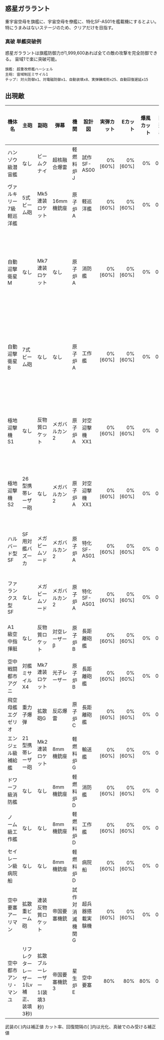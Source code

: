 ## 惑星ガララント

重宇宙空母を旗艦に、宇宙空母を僚艦に、特化SF-AS01を艦載機にするとよい。
特にうまみはないステージのため、クリアだけを目指す。

### 真破 単艦突破例

惑星ガララントは旗艦防御力が1,999,600あれば全ての敵の攻撃を完全防御できる。
宙域1で楽に突破可能。

```
旗艦: 超重改修艦ハーシェル
主砲: 宙域制圧ミサイル1
チップ: 対火防御x1、対電磁防御x1、自動装填x8、実弾錬成術x25、自動回復遅延x15
```

## 出現敵

<ul class="enemies-list"></ul>

| 機体名                  | 主砲                                   | 副砲                         | 弾幕           | 機関            | 設計図           | 実弾カット | Eカット | 爆風カット | 回避率 | 爆風回避率 | 回復間隔   | 登場ステージ                         |
|-------------------------|----------------------------------------|------------------------------|----------------|-----------------|------------------|-----------:|--------:|-----------:|-------:|-----------:|------------|--------------------------------------|
| ハンゾウ級潜宙艦        | なし                                   | ビームクナイ                 | 超核融合爆雷   | 軽燃料炉J       | 試作SF-AS00      |    0%[60%] | 0%[60%] |         0% |     0% |         0% | なし[30秒] | 1、2、3                              |
| ヴァルキリー7級軽巡洋艦 | 5式ビーム砲                            | Mk5連装ロケット              | 16mm機銃座     | 原子炉A         | 軽巡洋艦         |    0%[60%] | 0%[60%] |         0% |     0% |         0% | なし[30秒] | 1、2、3、4、5、6                     |
| 自動迎撃衛星M           | なし                                   | Mk7連装ロケット              | なし           | 原子炉A         | 消防艦           |    0%[60%] | 0%[60%] |         0% |     0% |         0% | なし[30秒] | 1、1ボス、2、3、4、5、6、7、8、9、10 |
| 自動迎撃衛星B           | 7式ビーム砲                            | なし                         | なし           | 原子炉A         | 工作艦           |    0%[60%] | 0%[60%] |         0% |     0% |         0% | なし[30秒] | 2、2ボス、3、4、5、6、7、8、9、10    |
| 極地迎撃機S1            | なし                                   | 反物質ロケット               | メガバルカン2  | 原子炉A         | 対空迎撃機XX1    |    0%[60%] | 0%[60%] |         0% |     0% |         0% | なし[30秒] | 3ボス、4、5、6、7、8、9、10          |
| 極地迎撃機S2            | 26型携帯レーザー砲                     | なし                         | メガバルカン2  | 原子炉A         | 対空迎撃機XX1    |    0%[60%] | 0%[60%] |         0% |     0% |         0% | なし[30秒] | 4ボス、5、6、7、8、9、10             |
| ハルバード型SF          | SF用対艦バズーカ                       | メガビームソード             | メガバルカン2  | 原子炉A         | 特化SF-AS01      |    0%[60%] | 0%[60%] |         0% |     0% |         0% | なし[30秒] | 5ボス、6、7、8、9、10                |
| ファランクス型SF        | なし                                   | メガビームソード             | メガバルカン2  | 原子炉A         | 特化SF-AS01      |    0%[60%] | 0%[60%] |         0% |     0% |         0% | なし[30秒] | 6ボス、7、8、9、10                   |
| A1級空中指揮艇          | なし                                   | 反物質ロケット               | 対空レーザーβ | 原子炉B         | 長距離砲艦       |    0%[60%] | 0%[60%] |         0% |     0% |         0% | なし[30秒] | 7ボス、8、9、10                      |
| 空中戦闘都市アグニ      | 対艦ミサイルX4                         | Mk7連装ロケット              | 光子レーザー   | 原子炉B         | 長距離砲艦       |    0%[60%] | 0%[60%] |         0% |     0% |         0% | なし[30秒] | 8ボス、9、10                         |
| 飛空母艦エグゼリオ      | 重力子爆弾                             | 拡散砲G                      | 反応爆雷       | 原子炉C         | 長距離砲艦       |    0%[60%] | 0%[60%] |         0% |     0% |         0% | なし[30秒] | 9ボス、10                            |
| エンジェル級補給艦      | 21型携帯レーザー砲                     | Mk2連装ロケット              | 8mm機銃座      | 軽燃料炉G       | 輸送艦           |    0%[60%] | 0%[60%] |         0% |     0% |         0% | なし[30秒] | 10                                   |
| ドワーフ級消防艦        | なし                                   | なし                         | 8mm機銃座      | 軽燃料炉D       | 消防艦           |    0%[60%] | 0%[60%] |         0% |     0% |         0% | なし[30秒] | 10                                   |
| ノーム級工作艦          | なし                                   | なし                         | 8mm機銃座      | 軽燃料炉D       | 工作艦           |    0%[60%] | 0%[60%] |         0% |     0% |         0% | なし[30秒] | 10                                   |
| セイレーン級病院船      | なし                                   | なし                         | 8mm機銃座      | 軽燃料炉D       | 病院船           |    0%[60%] | 0%[60%] |         0% |     0% |         0% | なし[30秒] | 10                                   |
| 空中要塞アーリマン      | 拡散重ビーム砲                         | 連装反物質ロケット           | 帝国要塞機銃   | 試作対消滅機関G | 超兵器搭載実験機 |    0%[60%] | 0%[60%] |         0% |     0% |         0% | なし[30秒] | 10ボス                               |
| 空中都市アンリ・マンユ  | リフレクターレーザー1(Lv補正、装填3秒) | 拡散ブルーレーザー1(装填3秒) | 帝国要塞機銃3  | 星生炉E         | 空中要塞         |        80% |     80% |        80% |     0% |         0% | 1秒        | 10裏ボス(全難易度)                   |

武装の( )内は補正値
カット率、回復間隔の[ ]内は光化、真破でのみ受ける補正値
